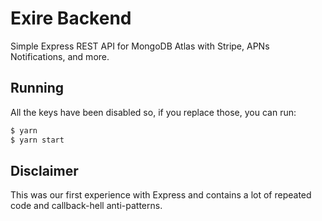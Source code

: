 # Exire Backend

Simple Express REST API for MongoDB Atlas with Stripe, APNs Notifications, and more.

## Running

All the keys have been disabled so, if you replace those, you can run:

```sh
$ yarn
$ yarn start
```

## Disclaimer

This was our first experience with Express and contains a lot of repeated code and callback-hell anti-patterns.
